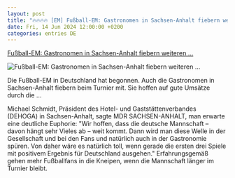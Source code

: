```yaml
---
layout: post
title: "🔥🔥🔥🔥 [EM] Fußball-EM: Gastronomen in Sachsen-Anhalt fiebern weiteren ..."
date: Fri, 14 Jun 2024 12:00:00 +0200
categories: entries DE
---
```

[Fußball-EM: Gastronomen in Sachsen-Anhalt fiebern weiteren ...](https://www.mdr.de/nachrichten/sachsen-anhalt/fussball-em-gastronomie-wirtschaft-100.html)

![Fußball-EM: Gastronomen in Sachsen-Anhalt fiebern weiteren ...](https://cdn.mdr.de/sport/fussball_1bl/fussball-fans-110_v-variantBig16x9_wm-true_zc-ecbbafc6.jpg?version=6600)

Die Fußball-EM in Deutschland hat begonnen. Auch die Gastronomen in Sachsen-Anhalt fiebern beim Turnier mit. Sie hoffen auf gute Umsätze durch die ...

Michael Schmidt, Präsident des Hotel- und Gaststättenverbandes (DEHOGA) in Sachsen-Anhalt, sagte MDR SACHSEN-ANHALT, man erwarte eine deutliche Euphorie: "Wir hoffen, dass die deutsche Mannschaft – davon hängt sehr Vieles ab – weit kommt. Dann wird man diese Welle in der Gesellschaft und bei den Fans und natürlich auch in der Gastronomie spüren. Von daher wäre es natürlich toll, wenn gerade die ersten drei Spiele mit positivem Ergebnis für Deutschland ausgehen." Erfahrungsgemäß gehen mehr Fußballfans in die Kneipen, wenn die Mannschaft länger im Turnier bleibt.

